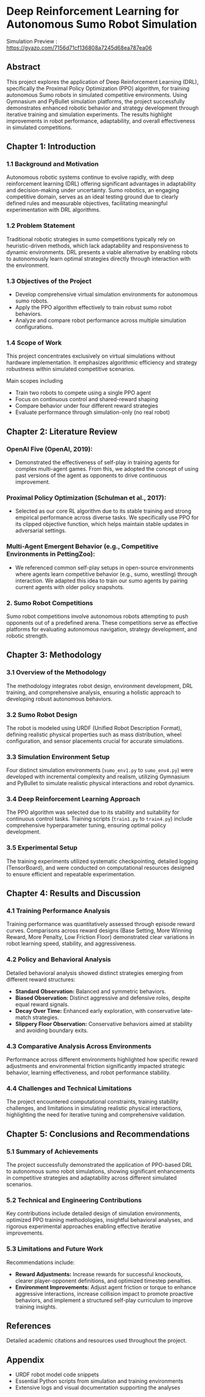 # Deep Reinforcement Learning for Autonomous Sumo Robot Simulation
Simulation Preview : https://gyazo.com/7156d71cf136808a7245d68ea787ea06
## Abstract

This project explores the application of Deep Reinforcement Learning (DRL), specifically the Proximal Policy Optimization (PPO) algorithm, for training autonomous Sumo robots in simulated competitive environments. Using Gymnasium and PyBullet simulation platforms, the project successfully demonstrates enhanced robotic behavior and strategy development through iterative training and simulation experiments. The results highlight improvements in robot performance, adaptability, and overall effectiveness in simulated competitions.

## Chapter 1: Introduction

### 1.1 Background and Motivation

Autonomous robotic systems continue to evolve rapidly, with deep reinforcement learning (DRL) offering significant advantages in adaptability and decision-making under uncertainty. Sumo robotics, an engaging competitive domain, serves as an ideal testing ground due to clearly defined rules and measurable objectives, facilitating meaningful experimentation with DRL algorithms.

### 1.2 Problem Statement

Traditional robotic strategies in sumo competitions typically rely on heuristic-driven methods, which lack adaptability and responsiveness to dynamic environments. DRL presents a viable alternative by enabling robots to autonomously learn optimal strategies directly through interaction with the environment.

### 1.3 Objectives of the Project

* Develop comprehensive virtual simulation environments for autonomous sumo robots.
* Apply the PPO algorithm effectively to train robust sumo robot behaviors.
* Analyze and compare robot performance across multiple simulation configurations.

### 1.4 Scope of Work

This project concentrates exclusively on virtual simulations without hardware implementation. It emphasizes algorithmic efficiency and strategy robustness within simulated competitive scenarios.

Main scopes including
* Train two robots to compete using a single PPO agent
* Focus on continuous control and shared-reward shaping
* Compare behavior under four different reward strategies
* Evaluate performance through simulation-only (no real robot)


## Chapter 2: Literature Review

### OpenAI Five (OpenAI, 2019): 
- Demonstrated the effectiveness of self-play in training agents for complex multi-agent games. From this, we adopted the concept of using past versions of the agent as opponents to drive continuous improvement.

### Proximal Policy Optimization (Schulman et al., 2017): 
- Selected as our core RL algorithm due to its stable training and strong empirical performance across diverse tasks. We specifically use PPO for its clipped objective function, which helps maintain stable updates in adversarial settings.

### Multi-Agent Emergent Behavior (e.g., Competitive Environments in PettingZoo): 
- We referenced common self-play setups in open-source environments where agents learn competitive behavior (e.g., sumo, wrestling) through interaction. We adapted this idea to train our sumo agents by pairing current agents with older policy snapshots.

### 2. Sumo Robot Competitions

Sumo robot competitions involve autonomous robots attempting to push opponents out of a predefined arena. These competitions serve as effective platforms for evaluating autonomous navigation, strategy development, and robotic strength.

## Chapter 3: Methodology

### 3.1 Overview of the Methodology

The methodology integrates robot design, environment development, DRL training, and comprehensive analysis, ensuring a holistic approach to developing robust autonomous behaviors.

### 3.2 Sumo Robot Design

The robot is modeled using URDF (Unified Robot Description Format), defining realistic physical properties such as mass distribution, wheel configuration, and sensor placements crucial for accurate simulations.

### 3.3 Simulation Environment Setup

Four distinct simulation environments (`sumo_env1.py` to `sumo_env4.py`) were developed with incremental complexity and realism, utilizing Gymnasium and PyBullet to simulate realistic physical interactions and robot dynamics.

### 3.4 Deep Reinforcement Learning Approach

The PPO algorithm was selected due to its stability and suitability for continuous control tasks. Training scripts (`train1.py` to `train4.py`) include comprehensive hyperparameter tuning, ensuring optimal policy development.

### 3.5 Experimental Setup

The training experiments utilized systematic checkpointing, detailed logging (TensorBoard), and were conducted on computational resources designed to ensure efficient and repeatable experimentation.

## Chapter 4: Results and Discussion

### 4.1 Training Performance Analysis

Training performance was quantitatively assessed through episode reward curves. Comparisons across reward designs (Base Setting, More Winning Reward, More Penalty, Low Friction Floor) demonstrated clear variations in robot learning speed, stability, and aggressiveness.

### 4.2 Policy and Behavioral Analysis

Detailed behavioral analysis showed distinct strategies emerging from different reward structures:

* **Standard Observation:** Balanced and symmetric behaviors.
* **Biased Observation:** Distinct aggressive and defensive roles, despite equal reward signals.
* **Decay Over Time:** Enhanced early exploration, with conservative late-match strategies.
* **Slippery Floor Observation:** Conservative behaviors aimed at stability and avoiding boundary exits.

### 4.3 Comparative Analysis Across Environments

Performance across different environments highlighted how specific reward adjustments and environmental friction significantly impacted strategic behavior, learning effectiveness, and robot performance stability.

### 4.4 Challenges and Technical Limitations

The project encountered computational constraints, training stability challenges, and limitations in simulating realistic physical interactions, highlighting the need for iterative tuning and comprehensive validation.

## Chapter 5: Conclusions and Recommendations

### 5.1 Summary of Achievements

The project successfully demonstrated the application of PPO-based DRL to autonomous sumo robot simulations, showing significant enhancements in competitive strategies and adaptability across different simulated scenarios.

### 5.2 Technical and Engineering Contributions

Key contributions include detailed design of simulation environments, optimized PPO training methodologies, insightful behavioral analyses, and rigorous experimental approaches enabling effective iterative improvements.

### 5.3 Limitations and Future Work

Recommendations include:

* **Reward Adjustments:** Increase rewards for successful knockouts, clearer player-opponent definitions, and optimized timestep penalties.
* **Environment Improvements:** Adjust agent friction or torque to enhance aggressive interactions, increase collision impact to promote proactive behaviors, and implement a structured self-play curriculum to improve training insights.

## References

Detailed academic citations and resources used throughout the project.

## Appendix

* URDF robot model code snippets
* Essential Python scripts from simulation and training environments
* Extensive logs and visual documentation supporting the analyses
